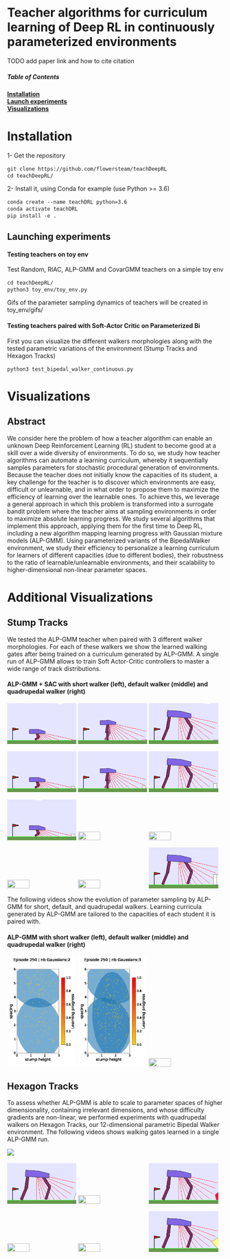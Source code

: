 




Teacher algorithms for curriculum learning of Deep RL in continuously parameterized environments
==================================

TODO add paper link and how to cite citation 

##### Table of Contents  
**[Installation](#installation)**<br>
**[Launch experiments](#launch-experiments)**<br>
**[Visualizations](#visualizations)**<br>

# Installation

1- Get the repository
```
git clone https://github.com/flowersteam/teachDeepRL
cd teachDeepRL/
```
2- Install it, using Conda for example (use Python >= 3.6)
```
conda create --name teachDRL python=3.6
conda activate teachDRL
pip install -e .
```

## Launching experiments

#### Testing teachers on toy env

Test Random, RIAC, ALP-GMM and CovarGMM teachers on a simple toy env
```
cd teachDeepRL/
python3 toy_env/toy_env.py
```
Gifs of the parameter sampling dynamics of teachers will be created in toy_env/gifs/

#### Testing teachers paired with Soft-Actor Critic on Parameterized Bi

First you can visualize the different walkers morphologies along with the tested parametric variations of the environment
 (Stump Tracks and Hexagon Tracks)
 ```
 python3 test_bipedal_walker_continuous.py
 ```

# Visualizations

## Abstract

We consider here the problem of how a teacher algorithm can enable an unknown Deep Reinforcement Learning (RL) student 
to become good at a skill over a wide diversity of environments. To do so, we study how teacher algorithms can automate 
a learning curriculum, whereby it sequentially samples parameters for stochastic procedural generation of environments. 
Because the teacher does not initially know the capacities of its student, a key challenge for the teacher is to discover
 which environments are easy, difficult or unlearnable, and in what order to propose them to maximize the efficiency of 
 learning over the learnable ones. To achieve this, we leverage a general approach in which this problem is transformed 
 into a surrogate bandit problem where the teacher aims at sampling environments in order to maximize absolute learning 
 progress. We study several algorithms that implement this approach, applying them for the first time to Deep RL, including 
 a new algorithm mapping learning progress with Gaussian mixture models (ALP-GMM). Using parameterized variants of the 
 BipedalWalker environment, we study their efficiency to personalize a learning curriculum for learners of different 
 capacities (due to different bodies), their robustness to the ratio of learnable/unlearnable environments, and their 
 scalability to higher-dimensional non-linear parameter spaces.


# Additional Visualizations


## Stump Tracks
We tested the ALP-GMM teacher when paired with 3 different walker morphologies. For each of these walkers we show the
learned walking gates after being trained on a curriculum generated by ALP-GMM. A single run of ALP-GMM allows to train
 Soft Actor-Critic controllers to master a wide range of track distributions.
 
####  ALP-GMM + SAC with short walker (left), default walker (middle) and quadrupedal walker (right)

<p><img src="graphics/readme_graphics/walker_gates/demo_short_stump_gmm_asquad_0.gif" width="32%" height="32%"/>
<img src="graphics/readme_graphics/walker_gates/demo_default_stump_gmm_asquad_0.gif" width="32%" height="32%"/>
<img src="graphics/readme_graphics/walker_gates/demo_quadru_stump_gmm_compact_0.gif" width="32%" height="32%"/></p>

<p><img src="graphics/readme_graphics/walker_gates/demo_short_stump_gmm_asquad_3.gif" width="32%" height="32%"/>
<img src="graphics/readme_graphics/walker_gates/demo_default_stump_gmm_asquad_1.gif" width="32%" height="32%"/>
<img src="graphics/readme_graphics/walker_gates/demo_quadru_stump_gmm_compact_3.gif" width="32%" height="32%"/></p>

<p><img src="graphics/readme_graphics/walker_gates/demo_short_stump_gmm_asquad_2.gif" width="32%" height="32%"/>
<img src="graphics/readme_graphics/walker_gates/demo_default_stump_gmm_asquad_2.gif" width="32%" height="32%"/>
<img src="graphics/readme_graphics/walker_gates/demo_quadru_stump_gmm_compact_2.gif" width="32%" height="32%"/></p>

<p><img src="graphics/readme_graphics/walker_gates/demo_short_stump_gmm_asquad_1.gif" width="32%" height="32%"/>
<img src="graphics/readme_graphics/walker_gates/demo_default_stump_gmm_asquad_3.gif" width="32%" height="32%"/>
<img src="graphics/readme_graphics/walker_gates/demo_quadru_stump_gmm_compact_1.gif" width="32%" height="32%"/></p>

The following videos show the evolution of parameter sampling by ALP-GMM for short, default, and quadrupedal walkers.
Learning curricula generated by ALP-GMM are tailored to the capacities of each student it is paired with.

####  ALP-GMM with short walker (left), default walker (middle) and quadrupedal walker (right)
<p><img src="graphics/readme_graphics/GMM_gmmcshortcpu21-0611.gif" width="32%" height="32%"/>
<img src="graphics/readme_graphics/GMM_gmmcdefaultcpu21-063.gif" width="32%" height="32%"/>
<img src="graphics/readme_graphics/GMM_gmmclongcpu21-060.gif" width="32%" height="32%"/></p>



## Hexagon Tracks
To assess whether ALP-GMM is able to scale to parameter spaces of higher dimensionality, containing irrelevant
 dimensions, and whose difficulty gradients are non-linear, we performed experiments with quadrupedal walkers on Hexagon Tracks,
  our 12-dimensional parametric Bipedal Walker environment. The following videos shows walking gates learned in a single ALP-GMM run.
<p><img src="graphics/readme_graphics/walker_gates/stump_gmm_demo_26.gif"/></p>

<p><img src="graphics/readme_graphics/walker_gates/stump_gmm_demo_compact_3.gif" width="32%" height="32%"/>
<img src="graphics/readme_graphics/walker_gates/stump_gmm_demo_compact_8.gif" width="32%" height="32%"/>
<img src="graphics/readme_graphics/walker_gates/stump_gmm_demo_compact_10.gif" width="32%" height="32%"/></p>

<p><img src="graphics/readme_graphics/walker_gates/stump_gmm_demo_compact_19.gif" width="32%" height="32%"/>
<img src="graphics/readme_graphics/walker_gates/stump_gmm_demo_compact_48.gif" width="32%" height="32%"/>
<img src="graphics/readme_graphics/walker_gates/stump_gmm_demo_compact_36.gif" width="32%" height="32%"/></p>
